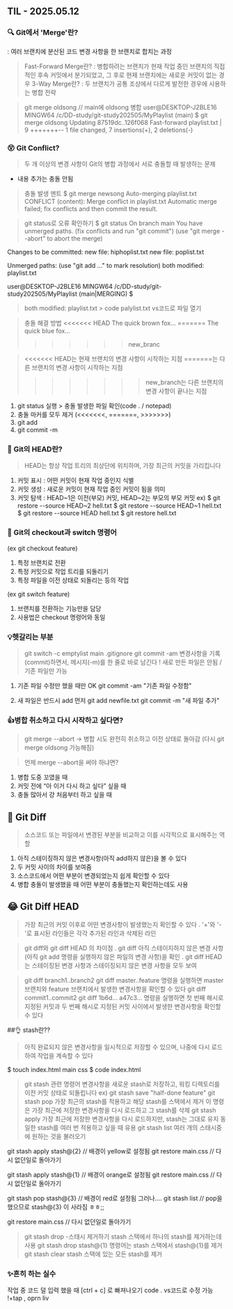 ## TIL - 2025.05.12

### 🔍 Git에서 'Merge'란?
: 여러 브랜치에 분산된 코드 변경 사항을 한 브랜치로 합치는 과정
> Fast-Forward Merge란?
: 병합하려는 브랜치가 현재 작업 중인 브랜치의 직접적인 후속 커밋에서 분기되었고, 
그 후로 현재 브랜치에는 새로운 커밋이 없는 경우
> 3-Way Merge란?
: 두 브랜치가 공통 조상에서 다르게 발전한 경우에 사용하는 병합 전략

> git merge oldsong   // main에 oldsong 병합
user@DESKTOP-J2BLE16 MINGW64 /c/DD-study/git-study202505/MyPlaylist (main)
$ git merge oldsong
Updating 87519dc..126f068
Fast-forward
 playlist.txt | 9 +++++++--
 1 file changed, 7 insertions(+), 2 deletions(-)

### 😵 Git Conflict?
> 두 개 이상의 변경 사항이 Git의 병합 과정에서 서로 충돌할 때 발생하는 문제
- 내용 추가는 충돌 안됨

>충돌 발생 멘트
$ git merge newsong
Auto-merging playlist.txt
CONFLICT (content): Merge conflict in playlist.txt
Automatic merge failed; fix conflicts and then commit the result.

>git status로 오류 확인하기
$ git status
On branch main
You have unmerged paths.
  (fix conflicts and run "git commit")
  (use "git merge --abort" to abort the merge)

Changes to be committed:
        new file:   hiphoplist.txt
        new file:   poplist.txt

Unmerged paths:
  (use "git add <file>..." to mark resolution)
        both modified:   playlist.txt


user@DESKTOP-J2BLE16 MINGW64 /c/DD-study/git-study202505/MyPlaylist (main|MERGING)
$

> both modified:   playlist.txt > code palylist.txt vs코드로 파일 열기

> 충돌 해결 방법
<<<<<<< HEAD
The quick brown fox...
=======
The quick blue fox...
>>>>>>> new_branc

> <<<<<<< HEAD는 현재 브랜치의 변경 사항이 시작하는 지점
> =======는 다른 브랜치의 변경 사항이 시작하는 지점
> >>>>>>> new_branch는 다른 브랜치의 변경 사항이 끝나는 지점

1. git status 실행 >  충돌 발생한 파일 확인(code . / notepad)
2. 충돌 마커를 모두 제거 (<<<<<<<, =======, >>>>>>>)
3. git add
4. git commit -m

### 🧠 Git의 HEAD란?
> HEAD는 항상 작업 트리의 최상단에 위치하며, 가장 최근의 커밋을 가리킵니다
1. 커밋 표시 : 어떤 커밋이 현재 작업 중인지 식별
2. 커밋 생성 : 새로운 커밋이 현재 작업 중인 커밋이 됨을 의미
3. 커밋 탐색 : HEAD~1은 이전(부모) 커밋, HEAD~2는 부모의 부모 커밋
   ex) $ git restore --source HEAD~2 hell.txt
       $ git restore --source HEAD~1 hell.txt
       $ git restore --source HEAD hell.txt
       $ git restore hell.txt

### 🧭  Git의 checkout과 switch 명령어
(ex git checkout feature)
1. 특정 브랜치로 전환 
2. 특정 커밋으로 작업 트리를 되돌리기
3. 특정 파일을 이전 상태로 되돌리는 등의 작업

(ex git switch feature)
1. 브랜치를 전환하는 기능만을 담당
2. 사용법은 checkout 명령어와 동일


### 💡헷갈리는 부분
>git switch -c emptylist main
>.gitignore
>git commit -am
변경사항을 기록(commit)하면서, 메시지(-m)를 한 줄로 바로 남긴다
! 새로 만든 파일은 안됨 / 기존 파일만 가능

1) 기존 파일 수정만 했을 때만 OK
git commit -am "기존 파일 수정함"

2) 새 파일은 반드시 add 먼저
git add newfile.txt
git commit -m "새 파일 추가"

### 👍병합 취소하고 다시 시작하고 싶다면?
> git merge --abort
→ 병합 시도 완전히 취소하고 이전 상태로 돌아감
(다시 git merge oldsong 가능해짐)

> 언제 merge --abort을 써야 하냐면?
1. 병합 도중 꼬였을 때
2. 커밋 전에 “아 이거 다시 하고 싶다” 싶을 때
3. 충돌 많아서 걍 처음부터 하고 싶을 때

## 🙌 Git Diff
> 소스코드 또는 파일에서 변경된 부분을 비교하고 이를 시각적으로 표시해주는 역할
1. 아직 스테이징하지 않은 변경사항(아직 add하지 않은)을 볼 수 있다
2. 두 커밋 사이의 차이를 보여줌
3. 소스코드에서 어떤 부분이 변경되었는지 쉽게 확인할 수 있다
4. 병합 충돌이 발생했을 때 어떤 부분이 충돌했는지 확인하는데도 사용

## 😂 Git Diff HEAD
> 가장 최근의 커밋 이후로 어떤 변경사항이 발생했는지 확인할 수 있다
. '+'와 '-'로 표시된 라인들은 각각 추가된 라인과 삭제된 라인

> git diff와 git diff HEAD 의 차이점
. git diff 아직 스테이지하지 않은 변경 사항(아직 git add 명령을 실행하지 않은 파일의 변경 사항)을 확인
. git diff HEAD는 스테이징된 변경 사항과 스테이징되지 않은 변경 사항을 모두 보여

> git diff branch1..branch2
git diff master..feature 명령을 실행하면 master 브랜치와 feature 브랜치에서 발생한 변경사항을 확인할 수 있다
> git diff commit1..commit2
git diff 1b6d... a47c3... 명령을 실행하면 첫 번째 해시로 지정된 커밋과
두 번째 해시로 지정된 커밋 사이에서 발생한 변경사항을 확인할 수 있다

##👌 stash란??
> 아직 완료되지 않은 변경사항을 일시적으로 저장할 수 있으며, 나중에 다시 로드하여 작업을 계속할 수 있다

$ touch index.html main css
$ code index.html

> git stash 관련 명령어
변경사항을 새로운 stash로 저장하고, 워킹 디렉토리를 이전 커밋 상태로 되돌립니다
ex) git stash save "half-done feature"
> git stash pop
가장 최근의 stash를 적용하고 해당 stash를 스택에서 제거
이 명령은 가장 최근에 저장한 변경사항을 다시 로드하고 그 stash를 삭제
> git stash apply
가장 최근에 저장한 변경사항을 다시 로드하지만, stash는 그대로 유지
동일한 stash를 여러 번 적용하고 싶을 때 유용
>git stash list
여러 개의 스태시중에 원하는 것을 불러오기

git stash apply stash@{2}   // 배경이 yellow로 설정됨
git restore main.css        // 다시 없던일로 돌아가기

git stash apply stash@{1}   // 배경이 orange로 설정됨
git restore main.css        // 다시 없던일로 돌아가기

git stash pop stash@{3}     // 배경이 red로 설정됨 그러나....
git stash list              // pop을 했으므로 stash@{3} 이 사라짐 ㅎㅎ;;

git restore main.css        // 다시 없던일로 돌아가기

> git stash drop <stash-id> -스태시 제거하기
stash 스택에서 하나의 stash를 제거하는데 사용
git stash drop stash@{1} 명령어는 stash 스택에서 stash@{1}를 제거
>git stash clear
stash 스택에 있는 모든 stash를 제거


### ✨흔히 하는 실수
작업 중 코드 덜 입력 했을 때 [ctrl + c] 로 빠져나오기
code . vs코드로 수정 가능
!+tap , oprn liv
